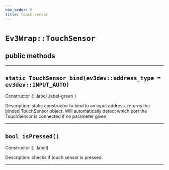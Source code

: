 ```yaml
---
nav_order: 6
title: touch sensor
---
```


# `Ev3Wrap::TouchSensor`
## public methods

---

## `static TouchSensor bind(ev3dev::address_type = ev3dev::INPUT_AUTO)`
Constructor
{: .label .label-green }

Description: static constructor to bind to an input address.
returns the binded TouchSensor object. Will automatically detect which port the TouchSensor is connected if no parameter given.

---

## `bool isPressed()`
Constructor
{: .label}

Description: checks if touch sensor is pressed.

---